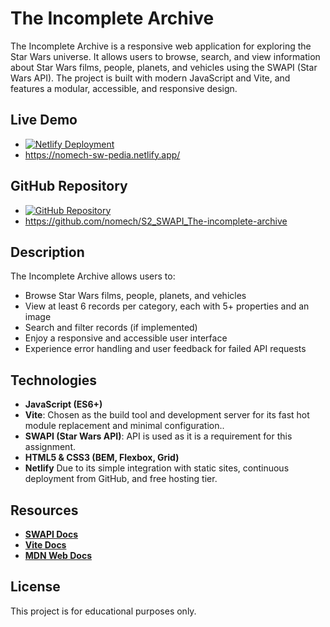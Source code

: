 # The Incomplete Archive

The Incomplete Archive is a responsive web application for exploring the Star Wars universe. It allows users to browse, search, and view information about Star Wars films, people, planets, and vehicles using the SWAPI (Star Wars API). The project is built with modern JavaScript and Vite, and features a modular, accessible, and responsive design.

## Live Demo

-   [![Netlify Deployment](https://img.shields.io/badge/Deploy-on%20Netlify-brightgreen)](https://nomech-sw-pedia.netlify.app/)
-   https://nomech-sw-pedia.netlify.app/

## GitHub Repository

-   [![GitHub Repository](https://img.shields.io/badge/GitHub-Repo-blue)](https://github.com/nomech/S2_SWAPI_The-incomplete-archive)
-   https://github.com/nomech/S2_SWAPI_The-incomplete-archive

## Description

The Incomplete Archive allows users to:

-   Browse Star Wars films, people, planets, and vehicles
-   View at least 6 records per category, each with 5+ properties and an image
-   Search and filter records (if implemented)
-   Enjoy a responsive and accessible user interface
-   Experience error handling and user feedback for failed API requests

## Technologies

-   **JavaScript (ES6+)**
-   **Vite**: Chosen as the build tool and development server for its fast hot module replacement and minimal configuration..
-   **SWAPI (Star Wars API)**: API is used as it is a requirement for this assignment.
-   **HTML5 & CSS3 (BEM, Flexbox, Grid)**
-   **Netlify** Due to its simple integration with static sites, continuous deployment from GitHub, and free hosting tier.

## Resources

-   **[SWAPI Docs](https://swapi.py4e.com/documentation)**
-   **[Vite Docs](https://vitejs.dev/guide/)**
-   **[MDN Web Docs](https://developer.mozilla.org/)**

## License

This project is for educational purposes only.
